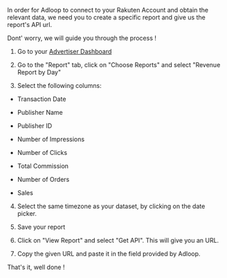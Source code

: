 In order for Adloop to connect to your Rakuten Account and obtain the relevant data, we need you to create a specific report and give us the report's API url.

Dont' worry, we will guide you through the process !



1. Go to your [Advertiser Dashboard](https://dashboard.linkshare.com/Advertiser/Reports/reportingIndex.php)

2. Go to the "Report" tab, click on "Choose Reports" and select "Revenue Report by Day"

3. Select the following columns:


* Transaction Date


* Publisher Name


* Publisher ID


* Number of Impressions


* Number of Clicks


* Total Commission


* Number of Orders


* Sales



4. Select the same timezone as your dataset, by clicking on the date picker.

5. Save your report

6. Click on "View Report" and select "Get API". This will give you an URL.

7. Copy the given URL and paste it in the field provided by Adloop.



That's it, well done !



